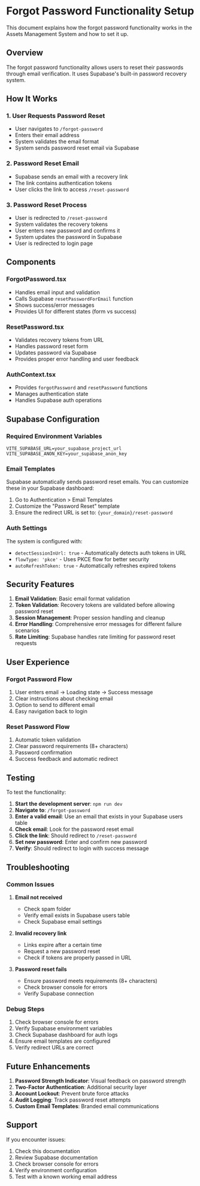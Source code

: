 # Forgot Password Functionality Setup

This document explains how the forgot password functionality works in the Assets Management System and how to set it up.

## Overview

The forgot password functionality allows users to reset their passwords through email verification. It uses Supabase's built-in password recovery system.

## How It Works

### 1. User Requests Password Reset
- User navigates to `/forgot-password`
- Enters their email address
- System validates the email format
- System sends password reset email via Supabase

### 2. Password Reset Email
- Supabase sends an email with a recovery link
- The link contains authentication tokens
- User clicks the link to access `/reset-password`

### 3. Password Reset Process
- User is redirected to `/reset-password`
- System validates the recovery tokens
- User enters new password and confirms it
- System updates the password in Supabase
- User is redirected to login page

## Components

### ForgotPassword.tsx
- Handles email input and validation
- Calls Supabase `resetPasswordForEmail` function
- Shows success/error messages
- Provides UI for different states (form vs success)

### ResetPassword.tsx
- Validates recovery tokens from URL
- Handles password reset form
- Updates password via Supabase
- Provides proper error handling and user feedback

### AuthContext.tsx
- Provides `forgotPassword` and `resetPassword` functions
- Manages authentication state
- Handles Supabase auth operations

## Supabase Configuration

### Required Environment Variables
```env
VITE_SUPABASE_URL=your_supabase_project_url
VITE_SUPABASE_ANON_KEY=your_supabase_anon_key
```

### Email Templates
Supabase automatically sends password reset emails. You can customize these in your Supabase dashboard:

1. Go to Authentication > Email Templates
2. Customize the "Password Reset" template
3. Ensure the redirect URL is set to: `{your_domain}/reset-password`

### Auth Settings
The system is configured with:
- `detectSessionInUrl: true` - Automatically detects auth tokens in URL
- `flowType: 'pkce'` - Uses PKCE flow for better security
- `autoRefreshToken: true` - Automatically refreshes expired tokens

## Security Features

1. **Email Validation**: Basic email format validation
2. **Token Validation**: Recovery tokens are validated before allowing password reset
3. **Session Management**: Proper session handling and cleanup
4. **Error Handling**: Comprehensive error messages for different failure scenarios
5. **Rate Limiting**: Supabase handles rate limiting for password reset requests

## User Experience

### Forgot Password Flow
1. User enters email → Loading state → Success message
2. Clear instructions about checking email
3. Option to send to different email
4. Easy navigation back to login

### Reset Password Flow
1. Automatic token validation
2. Clear password requirements (8+ characters)
3. Password confirmation
4. Success feedback and automatic redirect

## Testing

To test the functionality:

1. **Start the development server**: `npm run dev`
2. **Navigate to**: `/forgot-password`
3. **Enter a valid email**: Use an email that exists in your Supabase users table
4. **Check email**: Look for the password reset email
5. **Click the link**: Should redirect to `/reset-password`
6. **Set new password**: Enter and confirm new password
7. **Verify**: Should redirect to login with success message

## Troubleshooting

### Common Issues

1. **Email not received**
   - Check spam folder
   - Verify email exists in Supabase users table
   - Check Supabase email settings

2. **Invalid recovery link**
   - Links expire after a certain time
   - Request a new password reset
   - Check if tokens are properly passed in URL

3. **Password reset fails**
   - Ensure password meets requirements (8+ characters)
   - Check browser console for errors
   - Verify Supabase connection

### Debug Steps

1. Check browser console for errors
2. Verify Supabase environment variables
3. Check Supabase dashboard for auth logs
4. Ensure email templates are configured
5. Verify redirect URLs are correct

## Future Enhancements

1. **Password Strength Indicator**: Visual feedback on password strength
2. **Two-Factor Authentication**: Additional security layer
3. **Account Lockout**: Prevent brute force attacks
4. **Audit Logging**: Track password reset attempts
5. **Custom Email Templates**: Branded email communications

## Support

If you encounter issues:
1. Check this documentation
2. Review Supabase documentation
3. Check browser console for errors
4. Verify environment configuration
5. Test with a known working email address
